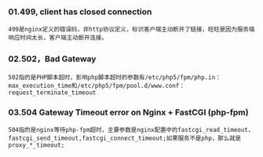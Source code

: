 ### 01.499, client has closed connection 
    499是nginx定义的错误码，非http协议定义，标识客户端主动断开了链接，旺旺是因为服务端响应时间太长，客户端主动断开连接。
### 02.502，Bad Gateway
    502指的是PHP脚本超时，影响php脚本超时的参数有/etc/php5/fpm/php.in：max_execution_time和/etc/php5/fpm/pool.d/www.conf：request_terminate_timeout

### 03.504 Gateway Timeout error on Nginx + FastCGI (php-fpm) 
    504指的是nginx等待php-fpm超时，主要参数是nginx配置中的fastcgi_read_timeout，fastcgi_send_timeout,fastcgi_connect_timeout;如果服务不是php，那么就是proxy_*_timeout;

